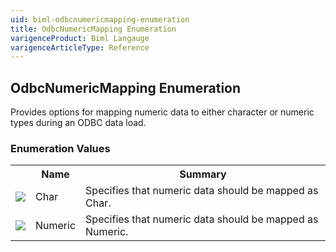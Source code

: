 ```yaml
---
uid: biml-odbcnumericmapping-enumeration
title: OdbcNumericMapping Enumeration
varigenceProduct: Biml Langauge
varigenceArticleType: Reference
---
```


## OdbcNumericMapping Enumeration<div class="LanguageSummary"><div class ="SummaryItem">Provides options for mapping numeric data to either character or numeric types during an ODBC data load.</div></div><div class="EnumValueGroup">### Enumeration Values<table id="EnumValue" class="MemberList"><tbody><tr><th class="MemberTypeIconColumnHeader">&nbsp;</th><th class="MemberNameColumnHeader">Name</th><th class="MemberSummaryColumnHeader">Summary</th></tr><tr class="cd0"><td align="center" class="MemberTypeIcon"><img src="enumValue.png"></img></td><td class="MemberName">Char</td><td class="MemberSummary"><div class ="SummaryItem">Specifies that numeric data should be mapped as Char.</div></td></tr><tr class="cd1"><td align="center" class="MemberTypeIcon"><img src="enumValue.png"></img></td><td class="MemberName">Numeric</td><td class="MemberSummary"><div class ="SummaryItem">Specifies that numeric data should be mapped as Numeric.</div></td></tr></tbody></table></div>